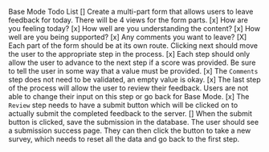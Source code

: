 Base Mode Todo List
[]  Create a multi-part form that allows users to leave feedback for today. 
There will be 4 views for the form parts.
    [x]  How are you feeling today?
    [x]  How well are you understanding the content?
    [x]  How well are you being supported?
    [x]  Any comments you want to leave?
[X]  Each part of the form should be at its own route. Clicking next should move the user to the appropriate step in the process.
[x]  Each step should only allow the user to advance to the next step if a score was provided. Be sure to tell the user in some way that a value must be provided.
[x]  The `Comments` step does not need to be validated, an empty value is okay.
[x]  The last step of the process will allow the user to review their feedback. Users are not able to change their input on this step or go back for Base Mode.
[x]  The `Review` step needs to have a submit button which will be clicked on to actually submit the completed feedback to the server.
[]  When the submit button is clicked, save the submission in the database. The user should see a submission success page. They can then click the button to take a new survey, which needs to reset all the data and go back to the first step.